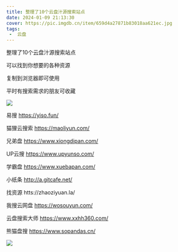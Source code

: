 ```yaml
---
title: 整理了10个云盘汁源搜索站点
date: 2024-01-09 21:13:30
cover: https://pic.imgdb.cn/item/659d4a27871b83018aa621ec.jpg
tags:
 -  云盘
---
```

整理了10个云盘汁源搜索站点

可以找到你想要的各种资源

复制到浏览器即可使用 

平时有搜索需求的朋友可收藏

![](https://pic.imgdb.cn/item/659d4868871b83018a9ba626.jpg)

易搜 https://yiso.fun/

猫狸云搜索 https://maoliyun.com/

兄弟盘 https://www.xiongdipan.com/

UP云搜 https://www.upyunso.com/

学霸盘 https://www.xuebapan.com/

小纸条 http://a.gitcafe.net/

找资源 htts://zhaoziyuan.la/

我搜云网盘 https://wosouyun.com/

云盘搜索大师 https://www.xxhh360.com/

熊猫盘搜 https://www.sopandas.cn/

![](https://pic.imgdb.cn/item/659d4868871b83018a9ba538.jpg)


